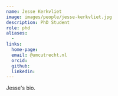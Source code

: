 ```yaml
---
name: Jesse Kerkvliet
image: images/people/jesse-kerkvliet.jpg
description: PhD Student
role: phd
aliases:
  - 
links:
  home-page: 
  email: @umcutrecht.nl
  orcid: 
  github: 
  linkedin: 
---
```


Jesse's bio.
